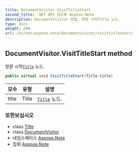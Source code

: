 ```yaml
---
title: DocumentVisitor.VisitTitleStart
second_title: .NET API 참조용 Aspose.Note
description: DocumentVisitor 방법. 방문 시작Title 노드.
type: docs
weight: 240
url: /ko/net/aspose.note/documentvisitor/visittitlestart/
---
```

## DocumentVisitor.VisitTitleStart method

방문 시작[`Title`](../../title/) 노드.

```csharp
public virtual void VisitTitleStart(Title title)
```

| 모수 | 유형 | 설명 |
| --- | --- | --- |
| title | Title | [`Title`](../../title/) 노드. |

### 또한보십시오

* class [Title](../../title/)
* class [DocumentVisitor](../)
* 네임스페이스 [Aspose.Note](../../documentvisitor/)
* 집회 [Aspose.Note](../../../)


